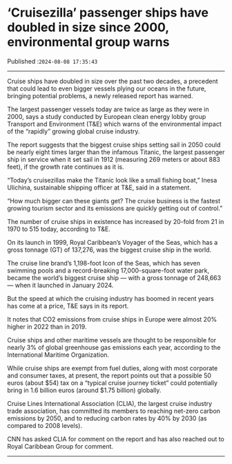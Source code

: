 # ‘Cruisezilla’ passenger ships have doubled in size since 2000, environmental group warns

Published :`2024-08-08 17:35:43`

---

Cruise ships have doubled in size over the past two decades, a precedent that could lead to even bigger vessels plying our oceans in the future, bringing potential problems, a newly released report has warned.

The largest passenger vessels today are twice as large as they were in 2000, says a study conducted by European clean energy lobby group Transport and Environment (T&E) which warns of the environmental impact of the “rapidly” growing global cruise industry.

The report suggests that the biggest cruise ships setting sail in 2050 could be nearly eight times larger than the infamous Titanic, the largest passenger ship in service when it set sail in 1912 (measuring 269 meters or about 883 feet), if the growth rate continues as it is.

“Today’s cruisezillas make the Titanic look like a small fishing boat,” Inesa Ulichina, sustainable shipping officer at T&E, said in a statement.

“How much bigger can these giants get? The cruise business is the fastest growing tourism sector and its emissions are quickly getting out of control.”

The number of cruise ships in existence has increased by 20-fold from 21 in 1970 to 515 today, according to T&E.

On its launch in 1999, Royal Caribbean’s Voyager of the Seas, which has a gross tonnage (GT) of 137,276, was the biggest cruise ship in the world.

The cruise line brand’s 1,198-foot Icon of the Seas, which has seven swimming pools and a record-breaking 17,000-square-foot water park, became the world’s biggest cruise ship — with a gross tonnage of 248,663 — when it launched in January 2024.

But the speed at which the cruising industry has boomed in recent years has come at a price, T&E says in its report.

It notes that CO2 emissions from cruise ships in Europe were almost 20% higher in 2022 than in 2019.

Cruise ships and other maritime vessels are thought to be responsible for nearly 3% of global greenhouse gas emissions each year, according to the International Maritime Organization.

While cruise ships are exempt from fuel duties, along with most corporate and consumer taxes, at present, the report points out that a possible 50 euros (about $54) tax on a “typical cruise journey ticket” could potentially bring in 1.6 billion euros (around $1.75 billion) globally.

Cruise Lines International Association (CLIA), the largest cruise industry trade association, has committed its members to reaching net-zero carbon emissions by 2050, and to reducing carbon rates by 40% by 2030 (as compared to 2008 levels).

CNN has asked CLIA for comment on the report and has also reached out to Royal Caribbean Group for comment.

---

